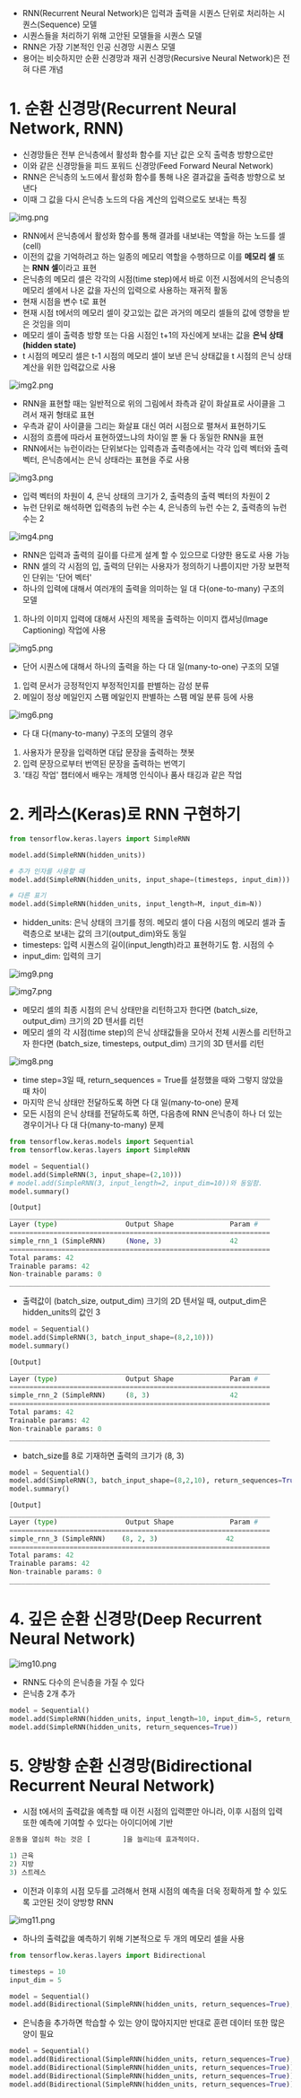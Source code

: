 - RNN(Recurrent Neural Network)은 입력과 출력을 시퀀스 단위로 처리하는 시퀀스(Sequence) 모델
- 시퀀스들을 처리하기 위해 고안된 모델들을 시퀀스 모델
- RNN은 가장 기본적인 인공 신경망 시퀀스 모델
- 용어는 비슷하지만 순환 신경망과 재귀 신경망(Recursive Neural Network)은 전혀 다른 개념

# 1. 순환 신경망(Recurrent Neural Network, RNN)
- 신경망들은 전부 은닉층에서 활성화 함수를 지난 값은 오직 출력층 방향으로만
- 이와 같은 신경망들을 피드 포워드 신경망(Feed Forward Neural Network)
- RNN은 은닉층의 노드에서 활성화 함수를 통해 나온 결과값을 출력층 방향으로 보낸다
- 이때 그 값을 다시 은닉층 노드의 다음 계산의 입력으로도 보내는 특징

![img.png](img.png)

- RNN에서 은닉층에서 활성화 함수를 통해 결과를 내보내는 역할을 하는 노드를 셀(cell)
- 이전의 값을 기억하려고 하는 일종의 메모리 역할을 수행하므로 이를 **메모리 셀** 또는 **RNN 셀**이라고 표현
- 은닉층의 메모리 셀은 각각의 시점(time step)에서 바로 이전 시점에서의 은닉층의 메모리 셀에서 나온 값을 자신의 입력으로 사용하는 재귀적 활동
- 현재 시점을 변수 t로 표현
- 현재 시점 t에서의 메모리 셀이 갖고있는 값은 과거의 메모리 셀들의 값에 영향을 받은 것임을 의미
- 메모리 셀이 출력층 방향 또는 다음 시점인 t+1의 자신에게 보내는 값을 **은닉 상태(hidden state)**
- t 시점의 메모리 셀은 t-1 시점의 메모리 셀이 보낸 은닉 상태값을 t 시점의 은닉 상태 계산을 위한 입력값으로 사용

![img2.png](img2.png)

- RNN을 표현할 때는 일반적으로 위의 그림에서 좌측과 같이 화살표로 사이클을 그려서 재귀 형태로 표현
- 우측과 같이 사이클을 그리는 화살표 대신 여러 시점으로 펼쳐서 표현하기도
- 시점의 흐름에 따라서 표현하였느냐의 차이일 뿐 둘 다 동일한 RNN을 표현
- RNN에서는 뉴런이라는 단위보다는 입력층과 출력층에서는 각각 입력 벡터와 출력 벡터, 은닉층에서는 은닉 상태라는 표현을 주로 사용

![img3.png](img3.png)

- 입력 벡터의 차원이 4, 은닉 상태의 크기가 2, 출력층의 출력 벡터의 차원이 2
- 뉴런 단위로 해석하면 입력층의 뉴런 수는 4, 은닉층의 뉴런 수는 2, 출력층의 뉴런 수는 2

![img4.png](img4.png)

- RNN은 입력과 출력의 길이를 다르게 설계 할 수 있으므로 다양한 용도로 사용 가능
- RNN 셀의 각 시점의 입, 출력의 단위는 사용자가 정의하기 나름이지만 가장 보편적인 단위는 '단어 벡터'
- 하나의 입력에 대해서 여러개의 출력을 의미하는 일 대 다(one-to-many) 구조의 모델
1. 하나의 이미지 입력에 대해서 사진의 제목을 출력하는 이미지 캡셔닝(Image Captioning) 작업에 사용

![img5.png](img5.png)

- 단어 시퀀스에 대해서 하나의 출력을 하는 다 대 일(many-to-one) 구조의 모델
1. 입력 문서가 긍정적인지 부정적인지를 판별하는 감성 분류
2. 메일이 정상 메일인지 스팸 메일인지 판별하는 스팸 메일 분류 등에 사용

![img6.png](img6.png)

- 다 대 다(many-to-many) 구조의 모델의 경우
1. 사용자가 문장을 입력하면 대답 문장을 출력하는 챗봇
2. 입력 문장으로부터 번역된 문장을 출력하는 번역기
3. '태깅 작업' 챕터에서 배우는 개체명 인식이나 품사 태깅과 같은 작업

# 2. 케라스(Keras)로 RNN 구현하기
```python
from tensorflow.keras.layers import SimpleRNN

model.add(SimpleRNN(hidden_units))

# 추가 인자를 사용할 때
model.add(SimpleRNN(hidden_units, input_shape=(timesteps, input_dim)))

# 다른 표기
model.add(SimpleRNN(hidden_units, input_length=M, input_dim=N))
```

- hidden_units: 은닉 상태의 크기를 정의. 메모리 셀이 다음 시점의 메모리 셀과 출력층으로 보내는 값의 크기(output_dim)와도 동일
- timesteps: 입력 시퀀스의 길이(input_length)라고 표현하기도 함. 시점의 수
- input_dim: 입력의 크기

![img9.png](img9.png)

![img7.png](img7.png)

- 메모리 셀의 최종 시점의 은닉 상태만을 리턴하고자 한다면 (batch_size, output_dim) 크기의 2D 텐서를 리턴
- 메모리 셀의 각 시점(time step)의 은닉 상태값들을 모아서 전체 시퀀스를 리턴하고자 한다면 (batch_size, timesteps, output_dim) 크기의 3D 텐서를 리턴

![img8.png](img8.png)

- time step=3일 때, return_sequences = True를 설정했을 때와 그렇지 않았을 때 차이
- 마지막 은닉 상태만 전달하도록 하면 다 대 일(many-to-one) 문제
- 모든 시점의 은닉 상태를 전달하도록 하면, 다음층에 RNN 은닉층이 하나 더 있는 경우이거나 다 대 다(many-to-many) 문제

```python
from tensorflow.keras.models import Sequential
from tensorflow.keras.layers import SimpleRNN

model = Sequential()
model.add(SimpleRNN(3, input_shape=(2,10)))
# model.add(SimpleRNN(3, input_length=2, input_dim=10))와 동일함.
model.summary()

[Output]
_________________________________________________________________
Layer (type)                 Output Shape              Param #   
=================================================================
simple_rnn_1 (SimpleRNN)     (None, 3)                 42        
=================================================================
Total params: 42
Trainable params: 42
Non-trainable params: 0
_________________________________________________________________
```

- 출력값이 (batch_size, output_dim) 크기의 2D 텐서일 때, output_dim은 hidden_units의 값인 3

```python
model = Sequential()
model.add(SimpleRNN(3, batch_input_shape=(8,2,10)))
model.summary()

[Output]
_________________________________________________________________
Layer (type)                 Output Shape              Param #   
=================================================================
simple_rnn_2 (SimpleRNN)     (8, 3)                    42        
=================================================================
Total params: 42
Trainable params: 42
Non-trainable params: 0
_________________________________________________________________
```

- batch_size를 8로 기재하면 출력의 크기가 (8, 3)

```python
model = Sequential()
model.add(SimpleRNN(3, batch_input_shape=(8,2,10), return_sequences=True))
model.summary()

[Output]
_________________________________________________________________
Layer (type)                 Output Shape              Param #   
=================================================================
simple_rnn_3 (SimpleRNN)    (8, 2, 3)                 42        
=================================================================
Total params: 42
Trainable params: 42
Non-trainable params: 0
_________________________________________________________________
```

# 4. 깊은 순환 신경망(Deep Recurrent Neural Network)

![img10.png](img10.png)

- RNN도 다수의 은닉층을 가질 수 있다
- 은닉층 2개 추가

```python
model = Sequential()
model.add(SimpleRNN(hidden_units, input_length=10, input_dim=5, return_sequences=True))
model.add(SimpleRNN(hidden_units, return_sequences=True))
```

# 5. 양방향 순환 신경망(Bidirectional Recurrent Neural Network)
- 시점 t에서의 출력값을 예측할 때 이전 시점의 입력뿐만 아니라, 이후 시점의 입력 또한 예측에 기여할 수 있다는 아이디어에 기반

```python
운동을 열심히 하는 것은 [        ]을 늘리는데 효과적이다.

1) 근육
2) 지방
3) 스트레스
```

- 이전과 이후의 시점 모두를 고려해서 현재 시점의 예측을 더욱 정확하게 할 수 있도록 고안된 것이 양방향 RNN

![img11.png](img11.png)

- 하나의 출력값을 예측하기 위해 기본적으로 두 개의 메모리 셀을 사용

```python
from tensorflow.keras.layers import Bidirectional

timesteps = 10
input_dim = 5

model = Sequential()
model.add(Bidirectional(SimpleRNN(hidden_units, return_sequences=True), input_shape=(timesteps, input_dim)))
```

- 은닉층을 추가하면 학습할 수 있는 양이 많아지지만 반대로 훈련 데이터 또한 많은 양이 필요

```python
model = Sequential()
model.add(Bidirectional(SimpleRNN(hidden_units, return_sequences=True), input_shape=(timesteps, input_dim)))
model.add(Bidirectional(SimpleRNN(hidden_units, return_sequences=True)))
model.add(Bidirectional(SimpleRNN(hidden_units, return_sequences=True)))
model.add(Bidirectional(SimpleRNN(hidden_units, return_sequences=True)))
```